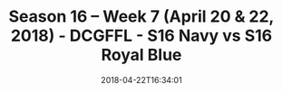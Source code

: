 ---
title: Season 16 – Week 7 (April 20 & 22, 2018) - DCGFFL - S16 Navy vs S16 Royal Blue
teams-score:
- team: _teams/s16-navy.md
  score: 34
- team: _teams/s16-royal-blue.md
  score: 27
mvp: ''
game-ball: ''
season: 16
week: 7
date: '2018-04-22T16:34:01'
pageid: season-16-week-7-april-20-22-2018-6353-vs-6365
---